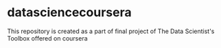 # datasciencecoursera
This repository is created as a part of final project of The Data Scientist's Toolbox offered on coursera
